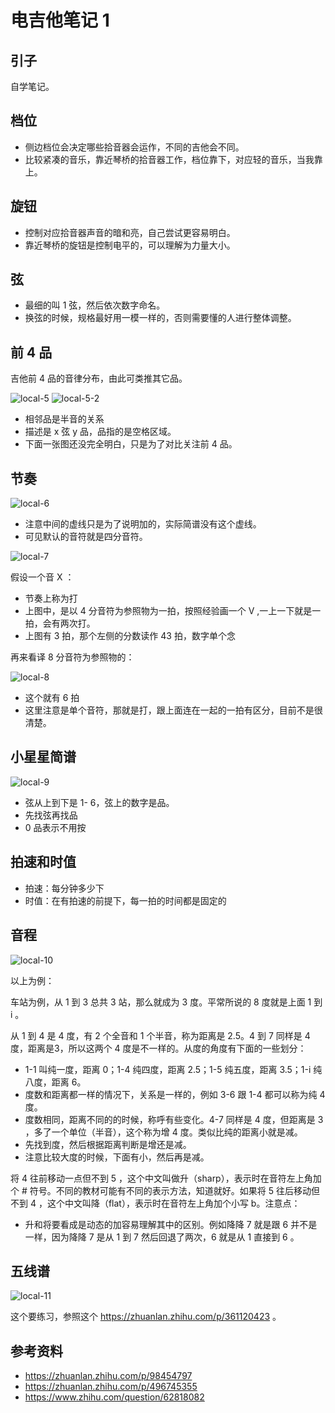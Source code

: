 # 电吉他笔记 1

## 引子
自学笔记。

## 档位
- 侧边档位会决定哪些拾音器会运作，不同的吉他会不同。
- 比较紧凑的音乐，靠近琴桥的拾音器工作，档位靠下，对应轻的音乐，当我靠上。

## 旋钮
- 控制对应拾音器声音的暗和亮，自己尝试更容易明白。
- 靠近琴桥的旋钮是控制电平的，可以理解为力量大小。

## 弦
-  最细的叫 1 弦，然后依次数字命名。
-  换弦的时候，规格最好用一模一样的，否则需要懂的人进行整体调整。


## 前 4 品
吉他前 4 品的音律分布，由此可类推其它品。

![local-5][url-local-5]
![local-5-2][url-local-5-2]

- 相邻品是半音的关系
- 描述是 x 弦 y 品，品指的是空格区域。
- 下面一张图还没完全明白，只是为了对比关注前 4 品。

## 节奏

![local-6][url-local-6]

- 注意中间的虚线只是为了说明加的，实际简谱没有这个虚线。
- 可见默认的音符就是四分音符。

![local-7][url-local-7]

假设一个音 X ：
- 节奏上称为打
- 上图中，是以 4 分音符为参照物为一拍，按照经验画一个 V ,一上一下就是一拍，会有两次打。
- 上图有 3 拍，那个左侧的分数读作 43 拍，数字单个念

再来看译 8 分音符为参照物的：

![local-8][url-local-8]

- 这个就有 6 拍
- 这里注意是单个音符，那就是打，跟上面连在一起的一拍有区分，目前不是很清楚。

## 小星星简谱

![local-9][url-local-9]

- 弦从上到下是 1- 6，弦上的数字是品。
- 先找弦再找品
- 0 品表示不用按

## 拍速和时值
- 拍速：每分钟多少下
- 时值：在有拍速的前提下，每一拍的时间都是固定的

## 音程

![local-10][url-local-10]

以上为例：

车站为例，从 1 到 3 总共 3 站，那么就成为 3 度。平常所说的 8 度就是上面 1 到 i 。

从 1 到 4 是 4 度，有 2 个全音和 1 个半音，称为距离是 2.5。4 到 7 同样是 4 度，距离是3，所以这两个 4 度是不一样的。从度的角度有下面的一些划分：
- 1-1 叫纯一度，距离 0；1-4 纯四度，距离 2.5；1-5 纯五度，距离 3.5；1-i 纯八度，距离 6。
- 度数和距离都一样的情况下，关系是一样的，例如 3-6 跟 1-4 都可以称为纯 4 度。
- 度数相同，距离不同的的时候，称呼有些变化。4-7 同样是 4 度，但距离是 3 ，多了一个单位（半音），这个称为增 4 度。类似比纯的距离小就是减。
- 先找到度，然后根据距离判断是增还是减。
- 注意比较大度的时候，下面有小，然后再是减。


将 4 往前移动一点但不到 5 ，这个中文叫做升（sharp），表示时在音符左上角加个 # 符号。不同的教材可能有不同的表示方法，知道就好。如果将 5 往后移动但不到 4 ，这个中文叫降（flat），表示时在音符左上角加个小写 b。注意点：
- 升和将要看成是动态的加容易理解其中的区别。例如降降 7 就是跟 6 并不是一样，因为降降 7 是从 1 到 7 然后回退了两次，6 就是从 1 直接到 6 。


## 五线谱

![local-11][url-local-11]

这个要练习，参照这个 https://zhuanlan.zhihu.com/p/361120423 。


## 参考资料
- https://zhuanlan.zhihu.com/p/98454797
- https://zhuanlan.zhihu.com/p/496745355
- https://www.zhihu.com/question/62818082


[url-local-5]:./images/electric-guitar1.5.1.png
[url-local-5-2]:./images/electric-guitar1.5.2.jpg
[url-local-6]:./images/electric-guitar1.6.png
[url-local-7]:./images/electric-guitar1.7.png
[url-local-8]:./images/electric-guitar1.8.png
[url-local-9]:./images/litter-start.png
[url-local-10]:./images/electric-guitar1.9.png
[url-local-11]:./images/electric-guitar1.10.png